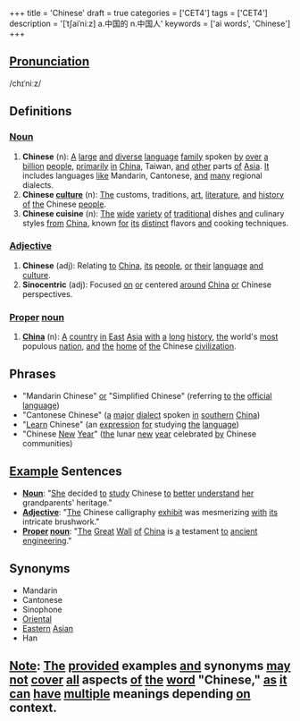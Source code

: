 +++
title = 'Chinese'
draft = true
categories = ['CET4']
tags = ['CET4']
description = '[ˈt∫aiˈniːz] a.中国的 n.中国人'
keywords = ['ai words', 'Chinese']
+++

## [Pronunciation](/en/post/pronunciation/)
/chɪˈniːz/

## Definitions
### [Noun](/en/post/noun/)
1. **Chinese** (n): [A](/en/post/a/) [large](/en/post/large/) [and](/en/post/and/) [diverse](/en/post/diverse/) [language](/en/post/language/) [family](/en/post/family/) spoken [by](/en/post/by/) [over](/en/post/over/) [a](/en/post/a/) [billion](/en/post/billion/) [people](/en/post/people/), [primarily](/en/post/primarily/) [in](/en/post/in/) [China](/en/post/china/), Taiwan, [and](/en/post/and/) [other](/en/post/other/) parts [of](/en/post/of/) [Asia](/en/post/asia/). [It](/en/post/it/) includes languages [like](/en/post/like/) Mandarin, Cantonese, [and](/en/post/and/) [many](/en/post/many/) regional dialects.
2. **Chinese [culture](/en/post/culture/)** (n): [The](/en/post/the/) customs, traditions, [art](/en/post/art/), [literature](/en/post/literature/), [and](/en/post/and/) [history](/en/post/history/) [of](/en/post/of/) [the](/en/post/the/) Chinese [people](/en/post/people/).
3. **Chinese cuisine** (n): [The](/en/post/the/) [wide](/en/post/wide/) [variety](/en/post/variety/) [of](/en/post/of/) [traditional](/en/post/traditional/) dishes [and](/en/post/and/) culinary styles [from](/en/post/from/) [China](/en/post/china/), known [for](/en/post/for/) [its](/en/post/its/) [distinct](/en/post/distinct/) flavors [and](/en/post/and/) cooking techniques.

### [Adjective](/en/post/adjective/)
1. **Chinese** (adj): Relating [to](/en/post/to/) [China](/en/post/china/), [its](/en/post/its/) [people](/en/post/people/), [or](/en/post/or/) [their](/en/post/their/) [language](/en/post/language/) [and](/en/post/and/) [culture](/en/post/culture/).
2. **Sinocentric** (adj): Focused [on](/en/post/on/) [or](/en/post/or/) centered [around](/en/post/around/) [China](/en/post/china/) [or](/en/post/or/) Chinese perspectives.

### [Proper](/en/post/proper/) [noun](/en/post/noun/)
1. **[China](/en/post/china/)** (n): [A](/en/post/a/) [country](/en/post/country/) [in](/en/post/in/) [East](/en/post/east/) [Asia](/en/post/asia/) [with](/en/post/with/) [a](/en/post/a/) [long](/en/post/long/) [history](/en/post/history/), [the](/en/post/the/) world's [most](/en/post/most/) populous [nation](/en/post/nation/), [and](/en/post/and/) [the](/en/post/the/) [home](/en/post/home/) [of](/en/post/of/) [the](/en/post/the/) Chinese [civilization](/en/post/civilization/).

## Phrases
- "Mandarin Chinese" [or](/en/post/or/) "Simplified Chinese" (referring [to](/en/post/to/) [the](/en/post/the/) [official](/en/post/official/) [language](/en/post/language/))
- "Cantonese Chinese" ([a](/en/post/a/) [major](/en/post/major/) [dialect](/en/post/dialect/) spoken [in](/en/post/in/) [southern](/en/post/southern/) [China](/en/post/china/))
- "[Learn](/en/post/learn/) Chinese" (an [expression](/en/post/expression/) [for](/en/post/for/) studying [the](/en/post/the/) [language](/en/post/language/))
- "Chinese [New](/en/post/new/) [Year](/en/post/year/)" ([the](/en/post/the/) lunar [new](/en/post/new/) [year](/en/post/year/) celebrated [by](/en/post/by/) Chinese communities)

## [Example](/en/post/example/) Sentences
- **[Noun](/en/post/noun/)**: "[She](/en/post/she/) decided [to](/en/post/to/) [study](/en/post/study/) Chinese [to](/en/post/to/) [better](/en/post/better/) [understand](/en/post/understand/) [her](/en/post/her/) grandparents' heritage."
- **[Adjective](/en/post/adjective/)**: "[The](/en/post/the/) Chinese calligraphy [exhibit](/en/post/exhibit/) was mesmerizing [with](/en/post/with/) [its](/en/post/its/) intricate brushwork."
- **[Proper](/en/post/proper/) [noun](/en/post/noun/)**: "[The](/en/post/the/) [Great](/en/post/great/) [Wall](/en/post/wall/) [of](/en/post/of/) [China](/en/post/china/) is [a](/en/post/a/) testament [to](/en/post/to/) [ancient](/en/post/ancient/) [engineering](/en/post/engineering/)."

## Synonyms
- Mandarin
- Cantonese
- Sinophone
- [Oriental](/en/post/oriental/)
- [Eastern](/en/post/eastern/) [Asian](/en/post/asian/)
- Han

## [Note](/en/post/note/): [The](/en/post/the/) [provided](/en/post/provided/) examples [and](/en/post/and/) synonyms [may](/en/post/may/) [not](/en/post/not/) [cover](/en/post/cover/) [all](/en/post/all/) aspects [of](/en/post/of/) [the](/en/post/the/) [word](/en/post/word/) "Chinese," [as](/en/post/as/) [it](/en/post/it/) [can](/en/post/can/) [have](/en/post/have/) [multiple](/en/post/multiple/) meanings depending [on](/en/post/on/) context.
